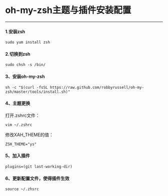 # oh-my-zsh主题与插件安装配置
---

#### 1.安装zsh

	sudo yum install zsh

#### 2.切换到zsh

	sudo chsh -s /bin/

#### 3、安装oh-my-zsh

	sh -c "$(curl -fsSL https://raw.github.com/robbyrussell/oh-my-zsh/master/tools/install.sh)"

#### 4、主题更换

打开.zshrc文件：

	vim ~/.zshrc


修改XAH_THEME的值：

	ZSH_THEME="ys"

#### 5、加入插件

	plugins=(git last-working-dir)

#### 6、更新配置文件，使得插件生效

	source ~/.zhsrc
